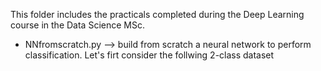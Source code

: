This folder includes the practicals completed during the Deep Learning course in the Data Science MSc.

- NNfromscratch.py --> build from scratch a neural network to perform classification. Let's firt consider the follwing 2-class dataset
